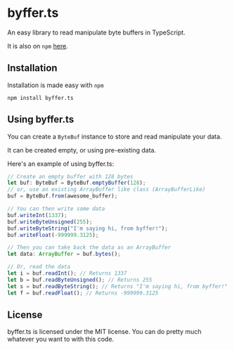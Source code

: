 # byffer.ts
An easy library to read manipulate byte buffers in TypeScript.

It is also on `npm` [here](https://www.npmjs.com/package/byffer.ts).

## Installation
Installation is made easy with `npm`
```shell
npm install byffer.ts
```

## Using byffer.ts
You can create a `ByteBuf` instance to store and read manipulate your data.

It can be created empty, or using pre-existing data.

Here's an example of using byffer.ts:
```ts
// Create an empty buffer with 128 bytes
let buf: ByteBuf = ByteBuf.emptyBuffer(128);
// or, use an existing ArrayBuffer like class (ArrayBufferLike)
buf = ByteBuf.from(awesome_buffer);

// You can then write some data
buf.writeInt(1337);
buf.writeByteUnsigned(255);
buf.writeByteString("I'm saying hi, from byffer!");
buf.writeFloat(-999999.3125);

// Then you can take back the data as an ArrayBuffer
let data: ArrayBuffer = buf.bytes();

// Or, read the data
let i = buf.readInt(); // Returns 1337
let b = buf.readByteUnsigned(); // Returns 255
let s = buf.readByteString(); // Returns "I'm saying hi, from byffer!"
let f = buf.readFloat(); // Returns -999999.3125
```

## License
byffer.ts is licensed under the MIT license. You can do pretty much whatever you want to with this code.